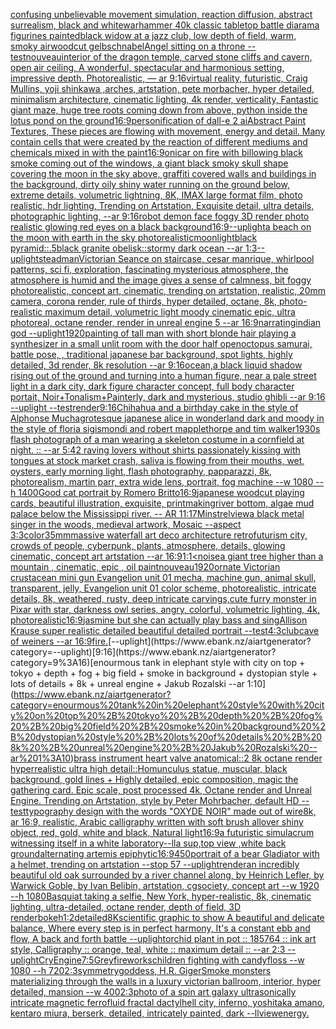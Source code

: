 [confusing unbelievable movement simulation, reaction diffusion, abstract surrealism, black and white](https://www.ebank.nz/aiartgenerator?category=confusing%20unbelievable%20movement%20simulation%2C%20reaction%20diffusion%2C%20abstract%20surrealism%2C%20black%20and%20white)[](https://www.ebank.nz/aiartgenerator?category=)[warhammer 40k classic tabletop battle diarama figurines painted](https://www.ebank.nz/aiartgenerator?category=warhammer%2040k%20classic%20tabletop%20battle%20diarama%20figurines%20painted)[black widow at a jazz club, low depth of field, warm, smoky air](https://www.ebank.nz/aiartgenerator?category=black%20widow%20at%20a%20jazz%20club%2C%20low%20depth%20of%20field%2C%20warm%2C%20smoky%20air)[woodcut gelbschnabel](https://www.ebank.nz/aiartgenerator?category=woodcut%20gelbschnabel)[Angel sitting on a throne --test](https://www.ebank.nz/aiartgenerator?category=Angel%20sitting%20on%20a%20throne%20--test)[nouveau](https://www.ebank.nz/aiartgenerator?category=nouveau)[interior of the dragon temple, carved stone cliffs and cavern, open air ceiling, A wonderful, spectacular and harmonious setting, impressive depth. Photorealistic, — ar 9:16](https://www.ebank.nz/aiartgenerator?category=interior%20of%20the%20dragon%20temple%2C%20carved%20stone%20cliffs%20and%20cavern%2C%20open%20air%20ceiling%2C%20A%20wonderful%2C%20spectacular%20and%20harmonious%20setting%2C%20impressive%20depth.%20Photorealistic%2C%20%E2%80%94%20ar%209%3A16)[virtual reality, futuristic, Craig Mullins, yoji shinkawa ,arches, artstation, pete morbacher, hyper detailed, minimalism architecture, cinematic lighting, 4k render, verticality, Fantastic giant maze, huge tree roots coming down from above, python inside the lotus pond on the ground](https://www.ebank.nz/aiartgenerator?category=virtual%20reality%2C%20futuristic%2C%20Craig%20Mullins%2C%20yoji%20shinkawa%20%2Carches%2C%20artstation%2C%20pete%20morbacher%2C%20hyper%20detailed%2C%20minimalism%20architecture%2C%20cinematic%20lighting%2C%204k%20render%2C%20verticality%2C%20Fantastic%20giant%20maze%2C%20huge%20tree%20roots%20coming%20down%20from%20above%2C%20python%20inside%20the%20lotus%20pond%20on%20the%20ground)[16:9](https://www.ebank.nz/aiartgenerator?category=16%3A9)[personification of dall-e 2 ai](https://www.ebank.nz/aiartgenerator?category=personification%20of%20dall-e%202%20ai)[Abstract Paint Textures, These pieces are flowing with movement, energy and detail. Many contain cells that were created by the reaction of different mediums and chemicals mixed in with the paint](https://www.ebank.nz/aiartgenerator?category=Abstract%20Paint%20Textures%2C%20These%20pieces%20are%20flowing%20with%20movement%2C%20energy%20and%20detail.%20Many%20contain%20cells%20that%20were%20created%20by%20the%20reaction%20of%20different%20mediums%20and%20chemicals%20mixed%20in%20with%20the%20paint)[16:9](https://www.ebank.nz/aiartgenerator?category=16%3A9)[oni](https://www.ebank.nz/aiartgenerator?category=oni)[car on fire with billowing black smoke coming out of the windows, a giant black smoky skull shape covering the moon in the sky above, graffiti covered walls and buildings in the background, dirty oily shiny water running on the ground below, extreme details, volumetric lightning, 8K, IMAX large format film, photo realistic, hdr lighting, Trending on Artstation, Exquisite detail, ultra details, photographic lighting, --ar 9:16](https://www.ebank.nz/aiartgenerator?category=car%20on%20fire%20with%20billowing%20black%20smoke%20coming%20out%20of%20the%20windows%2C%20a%20giant%20black%20smoky%20skull%20shape%20covering%20the%20moon%20in%20the%20sky%20above%2C%20graffiti%20covered%20walls%20and%20buildings%20in%20the%20background%2C%20dirty%20oily%20shiny%20water%20running%20on%20the%20ground%20below%2C%20extreme%20details%2C%20volumetric%20lightning%2C%208K%2C%20IMAX%20large%20format%20film%2C%20photo%20realistic%2C%20hdr%20lighting%2C%20Trending%20on%20Artstation%2C%20Exquisite%20detail%2C%20ultra%20details%2C%20photographic%20lighting%2C%20--ar%209%3A16)[robot demon face foggy 3D render photo realistic glowing red eyes on a black background](https://www.ebank.nz/aiartgenerator?category=robot%20demon%20face%20foggy%203D%20render%20photo%20realistic%20glowing%20red%20eyes%20on%20a%20black%20background)[16:9](https://www.ebank.nz/aiartgenerator?category=16%3A9)[--uplight](https://www.ebank.nz/aiartgenerator?category=--uplight)[a beach on the moon with earth in the sky photorealistic](https://www.ebank.nz/aiartgenerator?category=a%20beach%20on%20the%20moon%20with%20earth%20in%20the%20sky%20photorealistic)[moonlight](https://www.ebank.nz/aiartgenerator?category=moonlight)[black pyramid::.5black granite obelisk::stormy dark ocean --ar 1:3](https://www.ebank.nz/aiartgenerator?category=black%20pyramid%3A%3A.5black%20granite%20obelisk%3A%3Astormy%20dark%20ocean%20--ar%201%3A3)[--uplight](https://www.ebank.nz/aiartgenerator?category=--uplight)[steadman](https://www.ebank.nz/aiartgenerator?category=steadman)[Victorian Seance on staircase, cesar manrique, whirlpool patterns, sci fi, exploration, fascinating mysterious atmosphere, the atmosphere is humid and the image gives a sense of calmness, bit foggy photorealistic, concept art, cinematic, trending on artstation, realistic, 20mm camera, corona render, rule of thirds, hyper detailed, octane, 8k, photo-realistic maximum detail, volumetric light moody cinematic epic, ultra photoreal, octane render, render in unreal engine 5 --ar 16:9](https://www.ebank.nz/aiartgenerator?category=Victorian%20Seance%20on%20staircase%2C%20cesar%20manrique%2C%20whirlpool%20patterns%2C%20sci%20fi%2C%20exploration%2C%20fascinating%20mysterious%20atmosphere%2C%20the%20atmosphere%20is%20humid%20and%20the%20image%20gives%20a%20sense%20of%20calmness%2C%20bit%20foggy%20photorealistic%2C%20concept%20art%2C%20cinematic%2C%20trending%20on%20artstation%2C%20realistic%2C%2020mm%20camera%2C%20corona%20render%2C%20rule%20of%20thirds%2C%20hyper%20detailed%2C%20octane%2C%208k%2C%20photo-realistic%20maximum%20detail%2C%20volumetric%20light%20moody%20cinematic%20epic%2C%20ultra%20photoreal%2C%20octane%20render%2C%20render%20in%20unreal%20engine%205%20--ar%2016%3A9)[narrating](https://www.ebank.nz/aiartgenerator?category=narrating)[indian god --uplight](https://www.ebank.nz/aiartgenerator?category=indian%20god%20--uplight)[1920](https://www.ebank.nz/aiartgenerator?category=1920)[painting of tall man with short blonde hair playing a synthesizer in a small unlit room with the door half open](https://www.ebank.nz/aiartgenerator?category=painting%20of%20tall%20man%20with%20short%20blonde%20hair%20playing%20a%20synthesizer%20in%20a%20small%20unlit%20room%20with%20the%20door%20half%20open)[octopus samurai, battle pose,  , traditional japanese bar background, spot lights,  highly detailed, 3d render, 8k resolution --ar 9:16](https://www.ebank.nz/aiartgenerator?category=octopus%20samurai%2C%20battle%20pose%2C%20%20%2C%20traditional%20japanese%20bar%20background%2C%20spot%20lights%2C%20%20highly%20detailed%2C%203d%20render%2C%208k%20resolution%20--ar%209%3A16)[ocean,](https://www.ebank.nz/aiartgenerator?category=ocean%2C)[a black liquid shadow rising out of the ground and turning into a human figure, near a pale street light in a dark city, dark figure character concept, full body character portait, Noir+Tonalism+Painterly, dark and mysterious, studio ghibli --ar 9:16 --uplight --test](https://www.ebank.nz/aiartgenerator?category=a%20black%20liquid%20shadow%20rising%20out%20of%20the%20ground%20and%20turning%20into%20a%20human%20figure%2C%20near%20a%20pale%20street%20light%20in%20a%20dark%20city%2C%20dark%20figure%20character%20concept%2C%20full%20body%20character%20portait%2C%20Noir%2BTonalism%2BPainterly%2C%20dark%20and%20mysterious%2C%20studio%20ghibli%20--ar%209%3A16%20--uplight%20--test)[render](https://www.ebank.nz/aiartgenerator?category=render)[9:16](https://www.ebank.nz/aiartgenerator?category=9%3A16)[Chihahua and a birthday cake in the style of Alphonse Mucha](https://www.ebank.nz/aiartgenerator?category=Chihahua%20and%20a%20birthday%20cake%20in%20the%20style%20of%20Alphonse%20Mucha)[grotesque japanese alice in wonderland dark and moody in the style of floria sigismondi and robert mapplethorpe and tim walker](https://www.ebank.nz/aiartgenerator?category=grotesque%20japanese%20alice%20in%20wonderland%20dark%20and%20moody%20in%20the%20style%20of%20floria%20sigismondi%20and%20robert%20mapplethorpe%20and%20tim%20walker)[1930s flash photograph of a man wearing a skeleton costume in a cornfield at night. :: --ar 5:4](https://www.ebank.nz/aiartgenerator?category=1930s%20flash%20photograph%20of%20a%20man%20wearing%20a%20skeleton%20costume%20in%20a%20cornfield%20at%20night.%20%3A%3A%20--ar%205%3A4)[2 raving lovers without shirts passionately kissing with tongues at stock market crash, saliva is flowing from their mouths, wet, oysters, early morning light, flash photography, papparazzi, 8k, photorealism, martin parr, extra wide lens, portrait, fog machine --w 1080 --h 1400](https://www.ebank.nz/aiartgenerator?category=2%20raving%20lovers%20without%20shirts%20passionately%20kissing%20with%20tongues%20at%20stock%20market%20crash%2C%20saliva%20is%20flowing%20from%20their%20mouths%2C%20wet%2C%20oysters%2C%20early%20morning%20light%2C%20flash%20photography%2C%20papparazzi%2C%208k%2C%20photorealism%2C%20martin%20parr%2C%20extra%20wide%20lens%2C%20portrait%2C%20fog%20machine%20--w%201080%20--h%201400)[](https://www.ebank.nz/aiartgenerator?category=)[Good cat portrait by Romero Britto](https://www.ebank.nz/aiartgenerator?category=Good%20cat%20portrait%20by%20Romero%20Britto)[16:9](https://www.ebank.nz/aiartgenerator?category=16%3A9)[japanese woodcut playing cards, beautiful illustration, exquisite, printmaking](https://www.ebank.nz/aiartgenerator?category=japanese%20woodcut%20playing%20cards%2C%20beautiful%20illustration%2C%20exquisite%2C%20printmaking)[river bottom, algae mud palace below the Mississippi river. -- AR 11:17](https://www.ebank.nz/aiartgenerator?category=river%20bottom%2C%20algae%20mud%20palace%20below%20the%20Mississippi%20river.%20--%20AR%2011%3A17)[Minstrel](https://www.ebank.nz/aiartgenerator?category=Minstrel)[view](https://www.ebank.nz/aiartgenerator?category=view)[a black metal singer in the woods, medieval artwork, Mosaic --aspect 3:3](https://www.ebank.nz/aiartgenerator?category=a%20black%20metal%20singer%20in%20the%20woods%2C%20medieval%20artwork%2C%20Mosaic%20--aspect%203%3A3)[color](https://www.ebank.nz/aiartgenerator?category=color)[35mm](https://www.ebank.nz/aiartgenerator?category=35mm)[massive waterfall art deco architecture retrofuturism city, crowds of people, cyberpunk, plants, atmosphere, details, glowing cinematic, concept art artstation --ar 16:9](https://www.ebank.nz/aiartgenerator?category=massive%20waterfall%20art%20deco%20architecture%20retrofuturism%20city%2C%20crowds%20of%20people%2C%20cyberpunk%2C%20plants%2C%20atmosphere%2C%20details%2C%20glowing%20cinematic%2C%20concept%20art%20artstation%20--ar%2016%3A9)[1:1](https://www.ebank.nz/aiartgenerator?category=1%3A1)[<noise](https://www.ebank.nz/aiartgenerator?category=%3Cnoise)[a giant tree higher than a mountain , cinematic, epic , oil paint](https://www.ebank.nz/aiartgenerator?category=a%20giant%20tree%20higher%20than%20a%20mountain%20%2C%20cinematic%2C%20epic%20%2C%20oil%20paint)[nouveau](https://www.ebank.nz/aiartgenerator?category=nouveau)[1920](https://www.ebank.nz/aiartgenerator?category=1920)[ornate Victorian crustacean mini gun Evangelion unit 01 mecha, machine gun, animal skull, transparent, jelly, Evangelion unit 01 color scheme, photorealistic, intricate details, 8k, weathered, rusty, deep intricate carvings,](https://www.ebank.nz/aiartgenerator?category=ornate%20Victorian%20crustacean%20mini%20gun%20Evangelion%20unit%2001%20mecha%2C%20machine%20gun%2C%20animal%20skull%2C%20transparent%2C%20jelly%2C%20Evangelion%20unit%2001%20color%20scheme%2C%20photorealistic%2C%20intricate%20details%2C%208k%2C%20weathered%2C%20rusty%2C%20deep%20intricate%20carvings%2C)[cute furry monster in Pixar with star, darkness owl series, angry, colorful, volumetric lighting, 4k, photorealistic](https://www.ebank.nz/aiartgenerator?category=cute%20furry%20monster%20in%20Pixar%20with%20star%2C%20darkness%20owl%20series%2C%20angry%2C%20colorful%2C%20volumetric%20lighting%2C%204k%2C%20photorealistic)[16:9](https://www.ebank.nz/aiartgenerator?category=16%3A9)[jasmine but she can actually play bass and sing](https://www.ebank.nz/aiartgenerator?category=jasmine%20but%20she%20can%20actually%20play%20bass%20and%20sing)[Allison Krause super realistic detailed beautiful detailed portrait --test](https://www.ebank.nz/aiartgenerator?category=Allison%20Krause%20super%20realistic%20detailed%20beautiful%20detailed%20portrait%20--test)[4:3](https://www.ebank.nz/aiartgenerator?category=4%3A3)[club](https://www.ebank.nz/aiartgenerator?category=club)[cave of weiners --ar 16:9](https://www.ebank.nz/aiartgenerator?category=cave%20of%20weiners%20--ar%2016%3A9)[fire.](https://www.ebank.nz/aiartgenerator?category=fire.)[--uplight](https://www.ebank.nz/aiartgenerator?category=--uplight)[9:16](https://www.ebank.nz/aiartgenerator?category=9%3A16)[enourmous tank in elephant style with city on top + tokyo + depth + fog + big field + smoke in background + dystopian style + lots of details + 8k + unreal engine + Jakub Rozalski --ar 1:10](https://www.ebank.nz/aiartgenerator?category=enourmous%20tank%20in%20elephant%20style%20with%20city%20on%20top%20%2B%20tokyo%20%2B%20depth%20%2B%20fog%20%2B%20big%20field%20%2B%20smoke%20in%20background%20%2B%20dystopian%20style%20%2B%20lots%20of%20details%20%2B%208k%20%2B%20unreal%20engine%20%2B%20Jakub%20Rozalski%20--ar%201%3A10)[brass instrument heart valve anatomical::2 8k octane render hyperrealistic ultra high detail::](https://www.ebank.nz/aiartgenerator?category=brass%20instrument%20heart%20valve%20anatomical%3A%3A2%208k%20octane%20render%20hyperrealistic%20ultra%20high%20detail%3A%3A)[Homunculus statue, muscular, black background, gold lines + Highly detailed, epic composition, magic the gathering card. Epic scale, post processed 4k, Octane render and Unreal Engine. Trending on Artstation, style by Peter Mohrbacher, default HD --test](https://www.ebank.nz/aiartgenerator?category=Homunculus%20statue%2C%20muscular%2C%20black%20background%2C%20gold%20lines%20%2B%20Highly%20detailed%2C%20epic%20composition%2C%20magic%20the%20gathering%20card.%20Epic%20scale%2C%20post%20processed%204k%2C%20Octane%20render%20and%20Unreal%20Engine.%20Trending%20on%20Artstation%2C%20style%20by%20Peter%20Mohrbacher%2C%20default%20HD%20--test)[typography design with the words "OXYDE NOIR" made out of wire](https://www.ebank.nz/aiartgenerator?category=typography%20design%20with%20the%20words%20%22OXYDE%20NOIR%22%20made%20out%20of%20wire)[8k, ar 16:9, realistic, Arabic calligraphy written with soft brush allover shiny object, red, gold, white and black, Natural light](https://www.ebank.nz/aiartgenerator?category=8k%2C%20ar%2016%3A9%2C%20realistic%2C%20Arabic%20calligraphy%20written%20with%20soft%20brush%20allover%20shiny%20object%2C%20red%2C%20gold%2C%20white%20and%20black%2C%20Natural%20light)[16:9](https://www.ebank.nz/aiartgenerator?category=16%3A9)[a futuristic simulacrum witnessing itself in a white laboratory](https://www.ebank.nz/aiartgenerator?category=a%20futuristic%20simulacrum%20witnessing%20itself%20in%20a%20white%20laboratory)[--ll](https://www.ebank.nz/aiartgenerator?category=--ll)[a sup,top view ,white back ground](https://www.ebank.nz/aiartgenerator?category=a%20sup%2Ctop%20view%20%2Cwhite%20back%20ground)[alternating artemis epiphytic](https://www.ebank.nz/aiartgenerator?category=alternating%20artemis%20epiphytic)[16:9](https://www.ebank.nz/aiartgenerator?category=16%3A9)[450](https://www.ebank.nz/aiartgenerator?category=450)[portrait of a bear Gladiator with a helmet, trending on artstation --stop 57 --uplight](https://www.ebank.nz/aiartgenerator?category=portrait%20of%20a%20bear%20Gladiator%20with%20a%20helmet%2C%20trending%20on%20artstation%20--stop%2057%20--uplight)[render](https://www.ebank.nz/aiartgenerator?category=render)[an incredibly beautiful old oak surrounded by a river channel along, by Heinrich Lefler, by Warwick Goble, by Ivan Belibin, artstation, cgsociety, concept art --w 1920 --h 1080](https://www.ebank.nz/aiartgenerator?category=an%20incredibly%20beautiful%20old%20oak%20surrounded%20by%20a%20river%20channel%20along%2C%20by%20Heinrich%20Lefler%2C%20by%20Warwick%20Goble%2C%20by%20Ivan%20Belibin%2C%20artstation%2C%20cgsociety%2C%20concept%20art%20--w%201920%20--h%201080)[Basquiat taking a selfie, New York, hyper-realistic, 8k, cinematic lighting, ultra-detailed, octane render, depth of field, 3D render](https://www.ebank.nz/aiartgenerator?category=Basquiat%20taking%20a%20selfie%2C%20New%20York%2C%20hyper-realistic%2C%208k%2C%20cinematic%20lighting%2C%20ultra-detailed%2C%20octane%20render%2C%20depth%20of%20field%2C%203D%20render)[bokeh](https://www.ebank.nz/aiartgenerator?category=bokeh)[1:2](https://www.ebank.nz/aiartgenerator?category=1%3A2)[detailed](https://www.ebank.nz/aiartgenerator?category=detailed)[8K](https://www.ebank.nz/aiartgenerator?category=8K)[scientific graphic to show A beautiful and delicate balance, Where every step is in perfect harmony, It's a constant ebb and flow, A back and forth battle --uplight](https://www.ebank.nz/aiartgenerator?category=scientific%20graphic%20to%20show%20A%20beautiful%20and%20delicate%20balance%2C%20Where%20every%20step%20is%20in%20perfect%20harmony%2C%20It%27s%20a%20constant%20ebb%20and%20flow%2C%20A%20back%20and%20forth%20battle%20--uplight)[orchid plant in pot :: 185764 :: ink art style, Calligraphy :: orange, teal, white :: maximum detail :: --ar 2:3 --uplight](https://www.ebank.nz/aiartgenerator?category=orchid%20plant%20in%20pot%20%3A%3A%20185764%20%3A%3A%20ink%20art%20style%2C%20Calligraphy%20%3A%3A%20orange%2C%20teal%2C%20white%20%3A%3A%20maximum%20detail%20%3A%3A%20--ar%202%3A3%20--uplight)[CryEngine](https://www.ebank.nz/aiartgenerator?category=CryEngine)[7:5](https://www.ebank.nz/aiartgenerator?category=7%3A5)[Grey](https://www.ebank.nz/aiartgenerator?category=Grey)[fireworks](https://www.ebank.nz/aiartgenerator?category=fireworks)[children fighting with candyfloss --w 1080 --h 720](https://www.ebank.nz/aiartgenerator?category=children%20fighting%20with%20candyfloss%20--w%201080%20--h%20720)[2:3](https://www.ebank.nz/aiartgenerator?category=2%3A3)[symmetry](https://www.ebank.nz/aiartgenerator?category=symmetry)[goddess, H.R. Giger](https://www.ebank.nz/aiartgenerator?category=goddess%2C%20H.R.%20Giger)[Smoke  monsters materializing through the walls in a luxury victorian  ballroom,  interior, hyper detailed, mansion --w 400](https://www.ebank.nz/aiartgenerator?category=Smoke%20%20monsters%20materializing%20through%20the%20walls%20in%20a%20luxury%20victorian%20%20ballroom%2C%20%20interior%2C%20hyper%20detailed%2C%20mansion%20--w%20400)[2:3](https://www.ebank.nz/aiartgenerator?category=2%3A3)[photo of a spin art galaxy ultrasonically intricate magnetic ferrofluid fractal dactyl](https://www.ebank.nz/aiartgenerator?category=photo%20of%20a%20spin%20art%20galaxy%20ultrasonically%20intricate%20magnetic%20ferrofluid%20fractal%20dactyl)[hell city, inferno, yoshitaka amano, kentaro miura, berserk, detailed, intricately painted, dark --ll](https://www.ebank.nz/aiartgenerator?category=hell%20city%2C%20inferno%2C%20yoshitaka%20amano%2C%20kentaro%20miura%2C%20berserk%2C%20detailed%2C%20intricately%20painted%2C%20dark%20--ll)[view](https://www.ebank.nz/aiartgenerator?category=view)[energy.](https://www.ebank.nz/aiartgenerator?category=energy.)